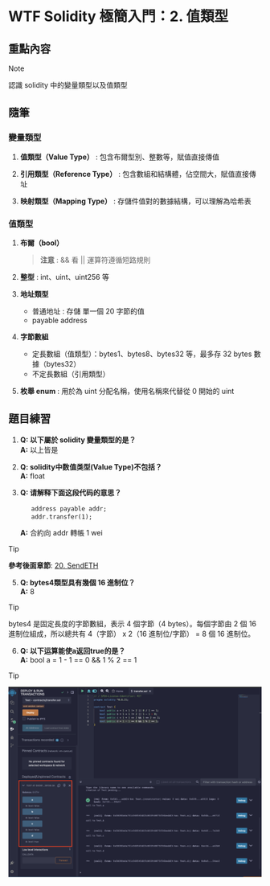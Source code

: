 # WTF Solidity 極簡入門：2. 值類型

## 重點內容

> [!NOTE]
> 認識 solidity 中的變量類型以及值類型

## 隨筆

### 變量類型

1. **值類型（Value Type）** : 包含布爾型別、整數等，賦值直接傳值

2. **引用類型（Reference Type）** : 包含數組和結構體，佔空間大，賦值直接傳址

3. **映射類型（Mapping Type）** : 存儲件值對的數據結構，可以理解為哈希表

### 值類型

1. **布爾（bool）**
   > **注意** : && 看 || 運算符遵循短路規則

2. **整型** : int、uint、uint256 等

3. **地址類型**
   * 普通地址 : 存儲 單一個 20 字節的值
   * payable address

4. **字節數組**
   * 定長數組（值類型）：bytes1、bytes8、bytes32 等，最多存 32 bytes 數據（bytes32）
   * 不定長數組（引用類型）

5. **枚舉 enum** : 用於為 uint 分配名稱，使用名稱來代替從 0 開始的 uint

## 題目練習

1. **Q: 以下屬於 solidity 變量類型的是？**  
   **A:** 以上皆是

2. **Q: solidity中数值类型(Value Type)不包括？**  
   **A:** float

3. **Q: 请解释下面这段代码的意思？**

   ```solidity
      address payable addr;
      addr.transfer(1);
   ```

   **A:** 合約向 addr 轉帳 1 wei

> [!TIP]
> **參考後面章節**: [20. SendETH](https://www.wtf.academy/docs/solidity-102/SendETH/)

5. **Q: bytes4類型具有幾個 16 進制位？**  
   **A:** 8

> [!TIP]
> bytes4 是固定長度的字節數組，表示 4 個字節（4 bytes）。每個字節由 2 個 16 進制位組成，所以總共有 4（字節） x 2（16 進制位/字節） = 8 個 16 進制位。

6. **Q: 以下运算能使a返回true的是？**  
   **A:** bool a = 1 - 1 == 0 && 1 % 2 == 1

> [!TIP]
> ![102/img1](../img/102/img1.png)

<!--
 ___     ___     ____      ___      _     _     _
|_ _|   / _ \   | ___|    / _ \    | |   | |   | |
 | |   | | | |  |___ \   | | | |   | |   | |   | |
 | |   | |_| |   ___) |  | |_| |   |_|   |_|   |_|
|___|   \__\_\  |____/    \___/    (_)   (_)   (_)

::::::::::::::::::::::::::::::::::::::::::::::::::::::::::::::::::::::::::::::::::::::::::::::::::::::::::::::::::::::::::::
::::::::::::::::::::::::::::::::::::::::::::::::::::::::::::::::::::::::::::::::::::::::::::::::::::::::::::::::::::::::::::
:;;;::::::::::::::::::::::::::::::::::::::::::::::::::::::::::::::::::::::::::::::::::::::::::::::::::::::::::::::::::::::::
:;;;::::::::::::::::::::::::::::::::::::::::::::::::::::::::::::::::::::::::::::::::::::::::::::::::::::::::::::::::::::::::
::::::::::::::::::::::::::::::::::::::::::::::::::::::::::::::::::::::::::::::::::::::::::::::::::::::::::::::::::::::::::::
::::::::::;;::::::::::::::::::::::::::::::::::::::::::::::::::::::::::::::::::;:::::::::::::::::::::::::::::::::::::::::::::
:;;;:::::::::::::::::::::::::::::::::::::::::::::::::::::;::::::::::::::::::;;;;::::::::::::::::::::::::::::::::::::::::::::
::::::::::::::::::::::::::::::::::::::::::::::::::;,;;;;;,,;::::;::::;;;:::;',,,;,;;,,;:;:::;:::::::::::::::::::::::::::::::
::::::::::::::::::::::::::::::::::::::::::::::::;,;''..,';::,,,,::::;,''.'c,:ol';c:'.';;;::;::;:::::::::::::::::::::::::::::
::::::::::::::::::::::::::::::::::::::::::::;,,;;'.;lcdOdlOWKxc'.',;cdOOl0MXNMWXNMW0:::'.';;::::::::::::::::::::::::::::::::
::::::::::::::::::::::::::::::::::::::::::::;;,..:dONK0000KMMMMXOlcd0NWWWXMMMMMMMMMXKWWNx..,;:::::::::::::::::::::::::::::::
:::::::::::::::::::::::::::::::::::::::::::::,;x0K0KNMMMMMMMMMMMMMWKxxxxdkWMMMMMMMMMMMMMW0,'::::::::::::::::::::::::::::::::
:::::::::::::::::::::::::::::::::::::::::::;'cXMMMMMMMMMMMMMMMMMMMMMMMMMMMMMMMMMMMMMMMMMMMo.::::::::::::::::::::::::::::::::
::::::::::::::::::::::::::::::::::::::::::;'cXMMMMMMMMMMMMMMMMMMMMMMMMMMMMMMMMMMMMMMMMMMMMO.;;;:::::::::::::::::::::::::::::
::::::::::::::::::::::::::::::::::::::::::,;XMMMMMMMMMMMMMMMMMMMMMMMMMMMMMMMMMMMMMMMMMMMMMK';:::::::::::::::::::::::::::::::
:::::::::::::::::::::::::::::::::::::::::;.dMMMMMMMMMMMMMMMMMMMMMMMMMMMMMMMMMMMMMMMMMMMMMMW:.;::::::::::::::::::::::::::::::
:::::::::::::::::::::::::::::::::::::::;;.'XMMMMMMMMMMMMMMWNXXK0000OOOOKWMMMMMMMMMMMMMMMMMMK;.;:::::::::::::::::::::::::::::
:::::::::::::::::::::::::::::::::::::::;..OMMMMMMMMMX000000000000000K00OOOOO0000000000000O0WK''::::;::::::::::::::::::::::::
::::::::::::::::::::::::::::::::::;::;:,.kMMMMMMMMMMMMMMMMMMMMMMMMMMMMMMMMMWNXXXXXXXNNWWWXOXMo.,::::::::::::::::::::::::::::
::::::::::::::::::::::::::::::::::;:;:;.;WMMMMMMMMMMMMMMMMMMMWNKOkkOkkkO0NMMMMMMMMMMMMMMMMMMMk '::::::::::::::::::::::::::::
::::::::::::::::::::::::::::::::::::::'.xMMMMMMMMMMMMMMMWKkkkkkkOXWMMWX0kkkkO0000000KXNNNNWMMk '::::::::::::::::::::::::::::
::::::::::::::::::::::::::::::::::::::.:NMMMMMMMX0000OOO00XWMMMMMMMMMMMMMMMN000000000000000NMO.'::::::::::::::::::::::::::::
::::::::::::::::::::::::::::::::::;:;;,KMMMMMMMMMMMMMMMMMMMMMMMMMMMMMMMMMMMMMMMMMMMMMMMMMMMMMO.'::::::::::::::::::::::::::::
:::::::::::::::::::::::::::::::::::::'cMMMMMMMMMMMMMMMMMMMMMMMMMMMMMMMMMMMMMMMMMMMMMMMMMMMMMM0.'::::::::::::::::::::::::::::
::::::::::::::::::::;:::;:;:::::::::,,KMMMMMMMMMMMMMMMMMMMMMMMMMMMMMMMMMMMMMMMMMMMMMMMMMMMMMMX,'::::::::::::::::::::::::::::
::::::::::::::::::::;::::;;,''',;;;,:OMMMMMMMMMMMMMMMMMMMMMMMMMMMMMMMMMMMMMMMNoKMMMMMMMMMMMMMMx':::::::::;::::::::::::::::::
:::::::::::::::::::::::;.,:lxkkd:'.oWMMMMMMMMMMMMMMMMMMMMMMMMMMMMMMMMMMMMMMMMX,oWMMMMMMMMMMMMMN:;:;'.,,',:::::::::::::::::::
:::::::::::::::::::;:;',oKMMMMMMMN0NMMMMMMMMMMMMMMMMMMMMMMMMMMMMMMMMMMMMMMMMMWl.kMMMMMMMMMMMMMMl..'ckXXO;.,:::::::::::::::::
::::::::::::::::::::,.lNMMMWWWWWWMMMMMMWWMMMMMMMMMMMMMMMMMMMMMMMMMMMMMMMMMMMMMX:,KMMMMMMMMMMMMMXO0NMMMMMNx,';;::::::::::::::
::::::::::::::::::::.:NMWKooOx,..:ok0XWKxkNMMMMMMMMMMMMMMMMMMMMMMMMMMMMMMMMMMMMWOcckWMMMMMMMMKkWMMMMMMMMMMk.':::::::::::::::
::::::::::::::::::::.lMMMWxlXO.    ;.lKMWxkMMMMMMMMMMMMMMMMMMMMMMMMMMMMMMMMMMMMMMW0:,dWMMMMMMxcWMWXK0OO0WMNc.;::::::::::::::
::::::::::::::::::::.lWMMMW0do,''',ooKMMMWWMMMMMMMMMMMMMMMMMW0kxoxWMMMMMMMMMMMMMMMMWo.0MMMMMMxo0ook:   'KMMk';::::::::::::::
::::::::::::::::::::'.kWMMMMMMMMMMMMMMMMMMMMMMMMMMMMMMMMMMMMx'dxkKMMMMMMMMMMMMMMMMMO'cNMMMMMMWWXxOOd,.'oMMO'':::::::::::::::
:::::::::::::::::::::,'dXWMMMMMMMMMMMMMMMMMMMMMMMMMMMMMMMMMMk'0WMMMMMMWNNWMMMMMMMNd'oNMMMMMMMMMMMMMMMWNNkl',::::::::::::::::
::::::::::::::::::::::;''clxXMMMMMMMMMMMMMMMMMMMMMMMMMMMMMMMWl.cxOXMMWdcl0MMMW0OXk oMMMMMMMMMMMMMMMMN0d;.,;:::::::::::::::::
:::::::::::::::::::;::::;;,''d0NMMMMMMMMMMMMMMMMMMMMMMMMMMMMMWKxoo0MMMWMMMMMMNxc;,,0MMMMMMMMMMMMN0dc,'',;:::;;::::::::::::::
::::::::::::::::::::::::;:::,.'KMMMMMMMMMMMMMMMMMMMMMMMMMMMMMMMMMMMMMMMMMMMMMMMMWNWMMMMMMMMMMMNk;'';;:::::::::::::::::::::::
::::::::::::::::::::::::::;:, lMMMMMMMMMMMMMMMMMMMMMMMMMMMMMMMMXXWMMMMMMMMMMMMMWXOkdcxMMMMMMWk..;;::::::::::::::::::::::::::
::::::::::::::::::::::::;::;.;KMMMMMMMMMMMMMMMMMMMMMMMMMMMMMMMWo;::clodxdolcc::;;:cokXMMMMW0c.';::::::::::::::::::::::::::::
::::::::::::::::::::::::;;;',XMMMMMMMMMMMMMMMMMMMMMMMMMMMMMMMMMMWXkxdolllodkkO0XWMMMMMMMXOl.';::::::::::::::::::::::::::::::
:::::::::::::::::::::::::;:.lMMMMMMMMMMMMMMMMMMMMMMMMMMMMMMMMMMMMMMMMMMMMMMMMMMMMMMMW0l:,',;::;:::::::::::::::::::::::::::::
:::::::::::::::::::;::::::;.dMMMMMMMMMMMMMMMMMMMMMMMMMMMMMMMMMMMMMMMMMMMMMMMMMMMMMMK;.,;::::::::::::::::::::::::::::::::::::
:::::::::::::::::::;:::::,.'XMMMMMMMMMMMMMMMMMMMMMMMMMMMMMMMMMMMMMMMMMMMMMMMMMMMMNk,.,:;;;::::::::::::::::::::::::::::::::::
:::::::::::::::::::::::;,.'0MMMMMMMMMMMMMMMMMMMMMMMMMMMMMMMMMMMMMMMMMMMMMMMMMWXOo,.';:;;:;::::::::::::::::::::::::::::::::::
:::::::::::::::::::::::'.cXMMMMMMMMMMMMMMMMMMMMMMMMMMMMMMMMMMMMMMMMMMWNWWNKkc;,'';::::::::::::::::::::::::::::::::::::::::;;
:::::::::::::::::::;::,.dWMMMMMMMMMMMMMMMMMMMMMMMMMMMMMMMMMMMMMMMMW0l'.,;,..,:::::::::::::::::::::::::::::::::::::::::::::::
::::::::::::::::::;:;.'kWMMMMMMMMMMMMMMMMMMMMMMMMMMMMMMMMMMMMMMMMM0ld..:::;;::::::::::::::::::::::::::::::::::::::::::::::::
::::::::::::::::::;,,oXMMMMMMMMMMMMMMMMMMMMMMMMMMMMMMMMMMMMMMMMMMMMMNo.;::;:::::::::::::::::::::::::::::::::::::::::::::::::
:::::::::::::::;;',oXMMMMMMMMMMMMMMMMMMMMMMMMMMMMMMMMMMMMMWXWMMMMMMMMWc.;:::::::::::::::::::::::::::::::::::::::::::::::::::
:::::::::::::;,.,oXMMMMMMMMMMMMMMMMMMMMMMMMMMMMMMMMMMMMMMMO.kMMMMMMMMMX:.,::::::::::::::::::::::::::::::::::::::::::::::::::
::::::::;::;..:xXWMMMMMMMMMMMMMMMMMMMMMMMMMMMMMMMMMMMMMMMWd kMMMMMMMMMMXl.,;::;:::::::::::::::::::::::::::::::::::::::::::::
:::;;,'',;:,':oodxKMMMMMMMMMMMMMMMMMMMMMMMMMMMMMMMMMMMMMMNx0WMMMMMMMMMMMMO;',,,,;;;;::;:::::::::::::::::::::::::::::::::;;::
,.',:ldONWMMMMMMMMMMMMMMMMMMMMMMMMMMMMMMMMMMMMMMMMMMMMMMMMMMMMMMMMMMMMMMMMW0ooollc:;'.',;;::::::::::::::::::::::::::::::;;;:
:xKWMMMMMMMMMMMMMMMMMMMMMMMMMMMMMMMMMMMMMMMMMMMMMMMMMMMMMMMMMMMMMMMMMMMMMMMMMMMMMMMWX0dc,.,;:::::::::::::::::::::::::::::;::
WMMMMMMMMMMMMMMMMMMMMMMMMMMMMMMMMMMMMMMMMMMMMMMMMMMMMMMMMMMMMMMMMMMMMMMMMMMMMMMMMMMMMMMMXkc.';::::::::::::::::::::::::;:::;;
MMMMMMMMMMMMMMMMMMMMMMMMMMMMMMMMMMMMMMMMMMMMMMMMMMMMMMMMMMMMMMMMMMMMMMMMMMMMMMMMMMMMMMMMMMWKdl;,;:::::::::::::::::::::::::::
MMMMMMMMMMMMMMMMMMMMMMMMMMMMMMMMMMMMMMMMMMMMMMMMMMMMMMMMMMMMMMMMMMMMMMMMMMMMMMMMMMMMMMMMMMMMMMWO;.;::::::::::::::::::;;:::::
MMMMMMMMMMMMMMMMMMMMMMMMMMMMMMMMMMMMMMMMMMMMMMMMMMMMMMMMMMMMMMMMMMMMMMMMMMMMMMMMMMMMMMMMMMMMMMMMNk:,;:;::::::::::::::;;;::::
MMMMMMMMMMMMMMMMMMMMMMMMMMMMMMMMMMMMMMMMMMMMMMMMMMMMMMMMMMMMMMMMMMMMMMMMMMMMMMMMMMMMMMMMMMMMMMMMMMXc';;::::::::::::::;;;::::
MMMMMMMMMMMMMMMMMMMMMMMMMMMMMMMMMMMMMMMMMMMMMMMMMMMMMMMMMMMMMMMMMMMMMMMMMMMMMMMMMMMMMMMMMMMMMMMMMMMWx',;:::::::::::::;;:::::
MMMMMMMMMMMMMMMMMMMMMMMMMMMMMMMMMMMMMMMMMMMMMMMMMMMMMMMMMMMMMMMMMMMMMMMMMMMMMMMMMMMMMMMMMMMMMMMMMMMMMO,':::::::::::::;;:::::
MMMMMMMMMMMMMMMMMMMMMMMMMMMMMMMMMMMMMMMMMMMMMMMMMMMMMMMMMMMMMMMMMMMMMMMMMMMMMMMMMMMMMMMMMMMMMMMMMMMMMWO,::::::::::::;;;;::::

-->
